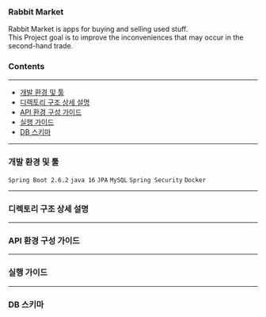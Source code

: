 ### Rabbit Market   

Rabbit Market is apps for buying and selling used stuff.   
This Project goal is to improve the inconveniences that may occur in the second-hand trade.    

### Contents

---

- [개발 환경 및 툴](https://github.com/dy-shin/server-assignment#%EA%B0%9C%EB%B0%9C-%ED%99%98%EA%B2%BD-%EB%B0%8F-%ED%88%B4)
- [디렉토리 구조 상세 설명](https://github.com/dy-shin/server-assignment#%EB%94%94%EB%A0%89%ED%86%A0%EB%A6%AC-%EA%B5%AC%EC%A1%B0-%EC%83%81%EC%84%B8-%EC%84%A4%EB%AA%85)
- [API 환경 구성 가이드](https://github.com/dy-shin/server-assignment#api-%ED%99%98%EA%B2%BD-%EA%B5%AC%EC%84%B1-%EA%B0%80%EC%9D%B4%EB%93%9C)
- [실행 가이드](https://github.com/dy-shin/server-assignment#%EC%8B%A4%ED%96%89-%EA%B0%80%EC%9D%B4%EB%93%9C)
- [DB 스키마](https://github.com/dy-shin/server-assignment#db-%EC%8A%A4%ED%82%A4%EB%A7%88)

---

### 개발 환경 및 툴
`Spring Boot 2.6.2` `java 16` `JPA` `MySQL` `Spring Security` `Docker`

---

### 디렉토리 구조 상세 설명 

---

### API 환경 구성 가이드  

--- 

### 실행 가이드

---

### DB 스키마